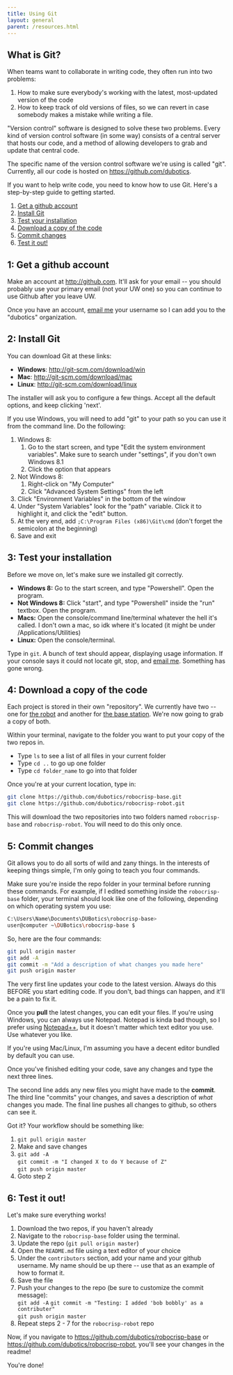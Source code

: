 ```yaml
---
title: Using Git
layout: general
parent: /resources.html
---
```


## What is Git?

When teams want to collaborate in writing code, they often run into two problems:

1.  How to make sure everybody's working with the latest, most-updated version of the code
2.  How to keep track of old versions of files, so we can revert in case somebody makes a 
    mistake while writing a file.
    
"Version control" software is designed to solve these two problems. Every kind of version
control software (in some way) consists of a central server that hosts our code, and a 
method of allowing developers to grab and update that central code. 

The specific name of the version control software we're using is called "git". Currently, 
all our code is hosted on <https://github.com/dubotics>.

If you want to help write code, you need to know how to use Git. Here's a step-by-step guide
to getting started.

1.  [Get a github account](#get-account)
2.  [Install Git](#install-git)
3.  [Test your installation](#test-installation)
4.  [Download a copy of the code](#download-repo)
5.  [Commit changes](#commit-changes)
6.  [Test it out!](#test-it-out)

<h2 id="get-account">1: Get a github account</h2>

Make an account at <http://github.com>. It'll ask for your email -- you should 
probably use your primary email (not your UW one) so you can continue to use Github after you
leave UW.

Once you have an account, <a href="mailto:michael.lee.0x2a@gmailcom">email me</a> your username
so I can add you to the "dubotics" organization.


<h2 id="install-git">2: Install Git</h2>

You can download Git at these links:

-   **Windows**: <http://git-scm.com/download/win>
-   **Mac**: <http://git-scm.com/download/mac>
-   **Linux**: <http://git-scm.com/download/linux>

The installer will ask you to configure a few things. Accept all the default options, and keep clicking 'next'. 

If you use Windows, you will need to add "git" to your path so you can use it from the command line.
Do the following:

1.  Windows 8:
    1.  Go to the start screen, and type "Edit the system environment variables". Make sure to
        search under "settings", if you don't own Windows 8.1
    2.  Click the option that appears
2.  Not Windows 8:
    1.  Right-click on "My Computer"
    2.  Click "Advanced System Settings" from the left
3.  Click "Environment Variables" in the bottom of the window
4.  Under "System Variables" look for the "path" variable. Click it to highlight it, 
    and click the "edit" button.
5.  At the very end, add `;C:\Program Files (x86)\Git\cmd` (don't forget the semicolon 
    at the beginning)
6.  Save and exit


<h2 id="test-installation">3: Test your installation</h2>

Before we move on, let's make sure we installed git correctly.

-   **Windows 8:** Go to the start screen, and type "Powershell". Open the program.
-   **Not Windows 8:** Click "start", and type "Powershell" inside the "run" textbox. 
    Open the program.
-   **Macs:** Open the console/command line/terminal whatever the hell it's called.
    I don't own a mac, so idk where it's located (it might be under /Applications/Utilities)
-   **Linux:** Open the console/terminal.

Type in `git`. A bunch of text should appear, displaying usage information. If your console 
says it could not locate git, stop, and <a href="mailto:michael.lee.0x2a@gmail.com">email me</a>. 
Something has gone wrong.


<h2 id="download-repo">4: Download a copy of the code</h2>

Each project is stored in their own "repository". We currently have two -- one for 
[the robot](https://github.com/dubotics/robocrisp-robot) and another for 
[the base station](https://github.com/dubotics/robocrisp-base). We're now going to grab a 
copy of both.

Within your terminal, navigate to the folder you want to put your copy of the two repos in.

-   Type `ls` to see a list of all files in your current folder
-   Type `cd ..` to go up one folder
-   Type `cd folder_name` to go into that folder

Once you're at your current location, type in:

```bash
git clone https://github.com/dubotics/robocrisp-base.git
git clone https://github.com/dubotics/robocrisp-robot.git
```

This will download the two repositories into two folders named `robocrisp-base` and `robocrisp-robot`. You will need to do this only once.


<h2 id="commit-changes">5: Commit changes</h2>

Git allows you to do all sorts of wild and zany things. In the interests of keeping things simple, I'm only going to teach you four commands. 

Make sure you're inside the repo folder in your terminal before running these commands.
For example, if I edited something inside the `robocrisp-base` folder, your terminal should look like one of the following, depending on which operating system you use:

```bash
C:\Users\Name\Documents\DUBotics\robocrisp-base>
user@computer ~\DUBotics\robocrisp-base $
```

So, here are the four commands:

```bash
git pull origin master
git add -A
git commit -m "Add a description of what changes you made here"
git push origin master
```

The very first line updates your code to the latest version. Always do this BEFORE you start
editing code. If you don't, bad things can happen, and it'll be a pain to fix it.

Once you **pull** the latest changes, you can edit your files. If you're using Windows, you can
always use Notepad. Notepad is kinda bad though, so I prefer using 
[Notepad++](http://notepad-plus-plus.org/), but it doesn't matter which text editor you use. Use whatever you like. 

If you're using Mac/Linux, I'm assuming you have a decent editor bundled by default you can use.

Once you've finished editing your code, save any changes and type the next three lines. 

The second line adds any new files you might have made to the **commit**.
The third line "commits" your changes, and saves a description of _what_ changes you made.
The final line pushes all changes to github, so others can see it.

Got it? Your workflow should be something like:

1.  `git pull origin master`
2.  Make and save changes
3.  `git add -A`  
    `git commit -m "I changed X to do Y because of Z"`  
    `git push origin master`
4.  Goto step 2


<h2 id="test-it-out">6: Test it out!</h2>

Let's make sure everything works!

1.  Download the two repos, if you haven't already
2.  Navigate to the `robocrisp-base` folder using the terminal.
3.  Update the repo (`git pull origin master`)
4.  Open the `README.md` file using a text editor of your choice
5.  Under the `contributors` section, add your name and your github username. My name should be up there -- use that as an example of how to format it.
6.  Save the file
7.  Push your changes to the repo (be sure to customize the commit message):  
    `git add -A`
    `git commit -m "Testing: I added 'bob bobbly' as a contributer"`  
    `git push origin master`
8.  Repeat steps 2 - 7 for the `robocrisp-robot` repo

Now, if you navigate to <https://github.com/dubotics/robocrisp-base> or 
<https://github.com/dubotics/robocrisp-robot>, you'll see your changes in the readme!

You're done!




